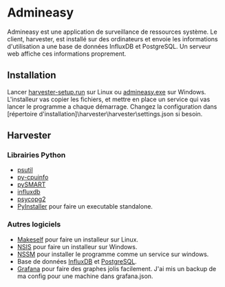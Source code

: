 # Admineasy

Admineasy est une application de surveillance de ressources système. Le client, harvester, est installé sur des ordinateurs et envoie les informations d'utilisation a une base de données InfluxDB et PostgreSQL. Un serveur web affiche ces informations proprement.

## Installation

Lancer [harvester-setup.run](https://github.com/antoine-42/admineasy/releases) sur Linux ou [admineasy.exe](https://github.com/antoine-42/admineasy/releases) sur Windows. L'installeur vas copier les fichiers, et mettre en place un service qui vas lancer le programme a chaque démarrage. Changez la configuration dans [répertoire d'installation]\harvester\harvester\settings.json si besoin.

## Harvester

### Librairies Python

- [psutil](http://psutil.readthedocs.io/en/latest/)
- [py-cpuinfo](https://github.com/workhorsy/py-cpuinfo)
- [pySMART](https://pypi.python.org/pypi/pySMART)
- [influxdb](https://influxdb-python.readthedocs.io/)
- [psycopg2](https://pypi.python.org/pypi/psycopg2/)
- [PyInstaller](http://www.pyinstaller.org/) pour faire un executable standalone.

### Autres logiciels

- [Makeself](http://makeself.io/) pour faire un installeur sur Linux.
- [NSIS](http://nsis.sourceforge.net/Main_Page) pour faire un installeur sur Windows.
- [NSSM](http://nssm.cc/) pour installer le programme comme un service sur windows.
- Base de données [InfluxDB](https://docs.influxdata.com/influxdb/v1.3/introduction/getting_started/) et [PostgreSQL](https://www.postgresql.org/).
- [Grafana](http://docs.grafana.org/) pour faire des graphes jolis facilement. J'ai mis un backup de ma config pour une machine dans grafana.json.
